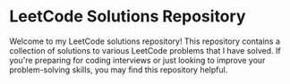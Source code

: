 <h1> LeetCode Solutions Repository </h1>
Welcome to my LeetCode solutions repository! This repository contains a collection of solutions to various LeetCode problems that I have solved. If you're preparing for coding interviews or just looking to improve your problem-solving skills, you may find this repository helpful.
